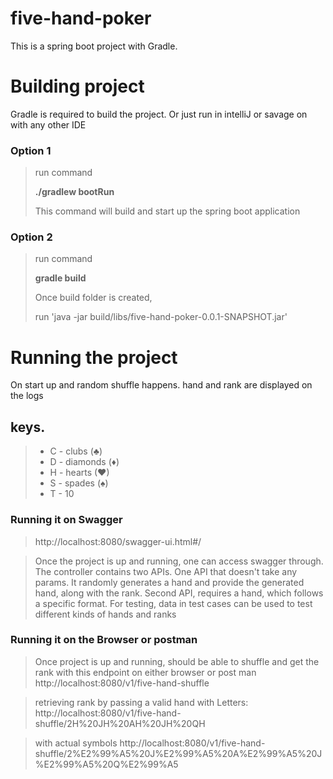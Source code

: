 # five-hand-poker
This is a spring boot project with Gradle.

# Building project
Gradle is required to build the project.
Or just run in intelliJ or savage on with any other IDE

### Option 1

> run command
>
> **./gradlew bootRun**
>
> This command will build and start up the spring boot application

### Option 2

> run command
>
>**gradle build**
>
> Once build folder is created,
>
> run 'java -jar build/libs/five-hand-poker-0.0.1-SNAPSHOT.jar'


# Running the project

On start up and random shuffle happens. hand and rank are displayed on the logs

## keys.
> * C - clubs (♣)
> * D - diamonds (♦)
> * H - hearts (♥)
> * S - spades (♠)
> * T - 10

### Running it on Swagger
> http://localhost:8080/swagger-ui.html#/

> Once the project is up and running, one can access swagger through.
The controller contains two APIs.
One API that doesn't take any params. It randomly generates a hand and provide the generated hand, along with the rank.
Second API, requires a hand, which follows a specific format. For testing, data in test cases can be used to test
different
kinds of hands and ranks


### Running it on the Browser or postman
> Once project is up and running, should be able to shuffle and get the rank with this endpoint on either browser or post
man
> http://localhost:8080/v1/five-hand-shuffle

> retrieving rank by passing a valid hand
> with Letters:
> http://localhost:8080/v1/five-hand-shuffle/2H%20JH%20AH%20JH%20QH

> with actual symbols
> http://localhost:8080/v1/five-hand-shuffle/2%E2%99%A5%20J%E2%99%A5%20A%E2%99%A5%20J%E2%99%A5%20Q%E2%99%A5